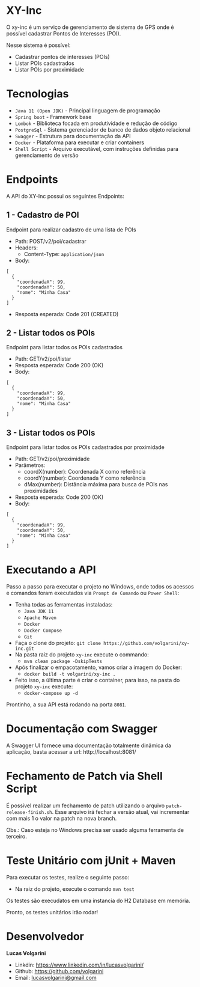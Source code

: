 # XY-Inc
O xy-inc é um serviço de gerenciamento de sistema de GPS onde é possível cadastrar Pontos de Interesses (POI).

Nesse sistema é possível:

- Cadastrar pontos de interesses (POIs)
- Listar POIs cadastrados
- Listar POIs por proximidade

# Tecnologias
- `Java 11 (Open JDK)` - Principal linguagem de programação
- `Spring boot` - Framework base
- `Lombok` - Biblioteca focada em produtividade e redução de código
- `PostgreSql` - Sistema gerenciador de banco de dados objeto relacional
- `Swagger` - Estrutura para documentação da API
- `Docker` - Plataforma para executar e criar containers
- `Shell Script` - Arquivo executável, com instruções definidas para gerenciamento de versão

# Endpoints
A API do XY-Inc possui os seguintes Endpoints:

## 1 - Cadastro de POI
Endpoint para realizar cadastro de uma lista de POIs
- Path: POST/v2/poi/cadastrar
- Headers:
  - Content-Type: `application/json`
- Body:
```text
[
  {
    "coordenadaX": 99,
    "coordenadaY": 50,
    "nome": "Minha Casa"
  }
]
```
- Resposta esperada: Code 201 (CREATED)

## 2 - Listar todos os POIs
Endpoint para listar todos os POIs cadastrados
- Path: GET/v2/poi/listar
- Resposta esperada: Code 200 (OK)
- Body:
```text
[
  {
    "coordenadaX": 99,
    "coordenadaY": 50,
    "nome": "Minha Casa"
  }
]
```
## 3 - Listar todos os POIs
Endpoint para listar todos os POIs cadastrados por proximidade
- Path: GET/v2/poi/proximidade
- Parâmetros:
  - coordX(number): Coordenada X como referência
  - coordY(number): Coordenada Y como referência
  - dMax(number): Distância máxima para busca de POIs nas proximidades
- Resposta esperada: Code 200 (OK)
- Body:
```text
[
  {
    "coordenadaX": 99,
    "coordenadaY": 50,
    "nome": "Minha Casa"
  }
]
```
# Executando a API
Passo a passo para executar o projeto no Windows, onde todos os acessos e comandos foram executados via `Prompt de Comando` ou `Power Shell`:

- Tenha todas as ferramentas instaladas:
  - `Java JDK 11`
  - `Apache Maven`
  - `Docker`
  - `Docker Compose`
  - `Git`
- Faça o clone do projeto: `git clone https://github.com/volgarini/xy-inc.git`
- Na pasta raiz do projeto `xy-inc` execute o commando:
  - `mvn clean package -DskipTests`
- Após finalizar o empacotamento, vamos criar a imagem do Docker:
  - `docker build -t volgarini/xy-inc .`
- Feito isso, a última parte é criar o container, para isso, na pasta do projeto `xy-inc` execute:
  - `docker-compose up -d`
  
Prontinho, a sua API está rodando na porta `8081`.

# Documentação com Swagger
A Swagger UI fornece uma documentação totalmente dinâmica da aplicação, basta acessar a url: http://localhost:8081/

# Fechamento de Patch via Shell Script
É possível realizar um fechamento de patch utilizando o arquivo `patch-release-finish.sh`. Esse arquivo irá fechar a versão atual, vai incrementar com mais 1 o valor na patch na nova branch.

Obs.: Caso esteja no Windows precisa ser usado alguma ferramenta de terceiro.

# Teste Unitário com jUnit + Maven
Para executar os testes, realize o seguinte passo:

 - Na raiz do projeto, execute o comando `mvn test`

Os testes são execudatos em uma instancia do H2 Database em memória.

Pronto, os testes unitários irão rodar!

# Desenvolvedor
**Lucas Volgarini**
- Linkdin: https://www.linkedin.com/in/lucasvolgarini/
- Github: https://github.com/volgarini
- Email: lucasvolgarini@gmail.com
